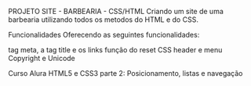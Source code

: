 PROJETO SITE - BARBEARIA - CSS/HTML
Criando um site de uma barbearia utilizando todos os metodos do HTML e do CSS.

Funcionalidades
Oferecendo as seguintes funcionalidades:

tag meta, a tag title e os links
função do reset CSS
header e menu
Copyright e Unicode


Curso Alura
HTML5 e CSS3 parte 2: Posicionamento, listas e navegação
